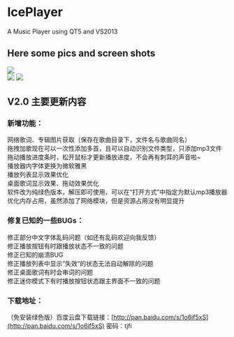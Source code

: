 # IcePlayer
A Music Player using QT5 and VS2013
## Here some pics and screen shots  
![](http://www.tekbroaden.com/wp-content/uploads/2015/04/%E5%86%B0%E7%82%B9%E6%92%AD%E6%94%BE%E5%99%A8%E5%AE%A3%E4%BC%A02-1024x615.jpg)  
![](http://www.tekbroaden.com/wp-content/uploads/2015/04/%E6%92%AD%E6%94%BE%E5%99%A8%E7%9A%AE%E8%82%A44-1-1024x683.jpg) 
![](http://www.tekbroaden.com/wp-content/uploads/2015/04/%E4%B8%BB%E7%95%8C%E9%9D%A2.png)  
## V2.0 主要更新内容  

### 新增功能：  

网络歌词、专辑图片获取（保存在歌曲目录下，文件名与歌曲同名）  
拖拽加歌现在可以一次性添加多首，且可以自动识别文件类型，只添加mp3文件
拖动播放进度条时，松开鼠标才更新播放进度，不会再有刺耳的声音啦~  
播放器内字体更换为微软雅黑  
播放列表显示效果优化  
桌面歌词显示效果、拖动效果优化  
软件改为纯绿色版本，解压即可使用，可以在“打开方式”中指定为默认mp3播放器  
优化内存占用，虽然添加了网络模块，但是资源占用没有明显提升  

### 修复已知的一些BUGs：  
  
修正部分中文字体乱码问题（如还有乱码欢迎向我反馈）  
修正播放按钮有时跟播放状态不一致的问题  
修正已知的崩溃BUG  
修正播放列表中显示”失效“的状态无法自动解除的问题  
修正桌面歌词有时会串词的问题  
修正迷你模式下有时播放按钮状态跟主界面不一致的问题  
### 下载地址：
（免安装绿色版）百度云盘下载链接：[http://pan.baidu.com/s/1o6if5xS](http://pan.baidu.com/s/1o6if5xS) 密码：tjfi  

